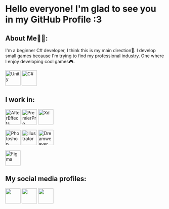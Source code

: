 Hello everyone! I'm glad to see you in my GitHub Profile :3
==========
<h2>About Me👨‍🎓:</h2>
I'm a beginner C# developer, I think this is my main direction🤔.
I develop small games because I'm trying to find my professional industry. One where I enjoy developing cool games🎮.
<p align="left">
<a><img src="https://img.icons8.com/ios-filled/512/unity.png" width="48" height="48" alt="Unity" /></a>
<a><img src="https://raw.githubusercontent.com/danielcranney/readme-generator/main/public/icons/skills/csharp-colored.svg" width="48" height="48" alt="C#" />
</p>
<h2>I work in:</h2>
<p align="left">
<img src="https://img.icons8.com/fluency/512/adobe-after-effects.png" width="48" height="48" alt="AfterEffects" />
<img src="https://img.icons8.com/fluency/512/adobe-premiere-pro.png" width="48" height="48" alt="PremierPro" />
<img src="https://img.icons8.com/fluency/512/adobe-xd.png" width="48" height="48" alt="Xd" />
</p>
<p align="left">
<img src="https://img.icons8.com/fluency/512/adobe-photoshop.png" width="48" height="48" alt="Photoshop" />
<img src="https://img.icons8.com/fluency/512/adobe-illustrator.png" width="48" height="48" alt="Illustrator" />
<img src="https://img.icons8.com/fluency/512/adobe-dreamweaver.png" width="48" height="48" alt="Dreamweaver" />
</p>
<img src="https://raw.githubusercontent.com/danielcranney/readme-generator/main/public/icons/skills/figma-colored.svg" width="48" height="48" alt="Figma" />
<h2>My social media profiles:</h2>
<p align="left"> 
<a href="https://discord.com/users/xanauinn#0315" target="_blank" rel="noreferrer"><img src="https://raw.githubusercontent.com/danielcranney/readme-generator/main/public/icons/socials/discord.svg" width="48" height="48" /></a> 
<a href="[https://t.me/xanauinn](mailto:https://t.me/xanauinn)" target="_blank" rel="noreferrer"><img src="https://img.icons8.com/fluency/512/telegram-app.png" width="48" height="48" /></a>
<img src="https://img.icons8.com/fluency/512/behance.png" width="48" height="48" />
</p>
